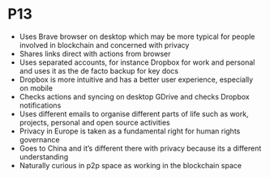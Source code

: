 # P13

* Uses Brave browser on desktop which may be more typical for people involved in blockchain and concerned with privacy
* Shares links direct with actions from browser
* Uses separated accounts, for instance Dropbox for work and personal and uses it as the de facto backup for key docs
* Dropbox is more intuitive and has a better user experience, especially on mobile
* Checks actions and syncing on desktop GDrive and checks Dropbox notifications
* Uses different emails to organise different parts of life such as work, projects, personal and open source activities
* Privacy in Europe is taken as a fundamental right for human rights governance
* Goes to China and it’s different there with privacy because its a different understanding
* Naturally curious in p2p space as working in the blockchain space

